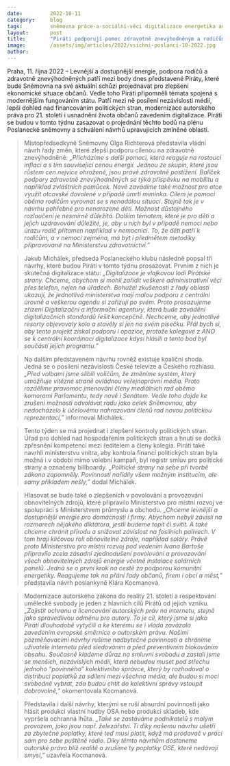 ```yaml
---
date:         2022-10-11
category:     blog
tags:         sněmovna práce-a-sociální-věci digitalizace energetika autorské-právo 
layout:       post
title:        "Piráti podporují pomoc zdravotně znevýhodněným a rodičům. Úřad kontrolující hospodaření stran musí začít fungovat"
image:        /assets/img/articles/2022/vsichni-poslanci-10-2022.jpg
author:       
---
```


Praha, 11. října 2022 – Levnější a dostupnější energie, podpora rodičů a zdravotně znevýhodněných patří mezi body dnes představené Piráty, které bude Sněmovna na své aktuální schůzi projednávat pro zlepšení ekonomické situace občanů. Vedle toho Piráti připomněli témata spojená s modernějším fungováním státu. Patří mezi ně posílení nezávislosti médií, lepší dohled nad financováním politických stran, modernizace autorského práva pro 21. století i usnadnění života občanů zavedením digitalizace. Piráti se budou v tomto týdnu zasazovat o projednání těchto bodů na plénu Poslanecké sněmovny a schválení návrhů upravujících zmíněné oblasti.

> Místopředsedkyně Sněmovny Olga Richterová představila vládní návrh řady změn, které zlepší podporu cílenou na zdravotně znevýhodněné: *„Přicházíme s další pomocí, která reaguje na rostoucí inflaci a s tím související cenou energií. Jednou ze skupin, které jsou růstem cen nejvíce ohrožené, jsou právě zdravotně postižení. Balíček podpory zdravotně znevýhodněných se týká příspěvku na mobilitu a například zvláštních pomůcek. Nově zavádíme také možnost pro otce využít otcovské dovolené v případě úmrtí miminka. Cílem je pomoci oběma rodičům vyrovnat se s nenadálou situací. Stejně tak je v návrhu pohřebné pro nenarozené děti. Možnost důstojného rozloučení je nesmírně důležitá. Dalším tématem, které je pro děti a jejich uzdravování důležité, je, aby u nich byl v případě nemoci nebo úrazu rodič přítomen například v nemocnici. To, že děti patří k rodičům, a v nemoci zejména, má být i předmětem metodiky připravované na Ministerstvu zdravotnictví.”*

> Jakub Michálek, předseda Poslaneckého klubu následně popsal tři návrhy, které budou Piráti v tomto týdnu prosazovat. Prvním z nich je skutečná digitalizace státu: *„Digitalizace je vlajkovou lodí Pirátské strany. Chceme, abychom si mohli zařídit veškeré administrativní věci přes telefon, nejen na úřadech. Bohužel zkušenosti z řady oblastí ukazují, že jednotlivá ministerstva mají malou podporu z centrální úrovně a veškerou agendu si zařizují po svém. Proto prosazujeme zřízení Digitalizační a informační agentury, která bude zavádění digitalizačních standardů řešit koncepčně. Nechceme, aby jednotlivé resorty objevovaly kolo a stavěly si jen na svém písečku. Přál bych si, aby tento projekt získal podporu i opozice, protože kolegové z ANO se k centrální koordinaci digitalizace kdysi hlásili a tento bod byl součástí jejich programu.”*

> Na dalším představeném návrhu rovněž existuje koaliční shoda. Jedná se o posílení nezávislosti České televize a Českého rozhlasu. *„Před volbami jsme slíbili voličům, že změníme systém, který umožňuje vítězné straně ovládnou veřejnoprávní média. Proto rozdělíme pravomoc jmenování členy mediálních rad oběma komorami Parlamentu, tedy nově i Senátem. Vedle toho dojde ke zrušení možnosti odvolávat radu jako celek Sněmovnou, aby nedocházelo k účelovému nahrazování členů rad novou politickou reprezentací,”* informoval Michálek.

> Tento týden se má projednat i zlepšení kontroly politických stran. Úřad pro dohled nad hospodařením politických stran a hnutí se dočká zpřesnění kompetencí mezi ředitelem a členy kolegia. Piráti také navrhli ministerstvu vnitra, aby kontrola financí politických stran byla možná i v období mimo volební kampaň, byl registr smluv pro politické strany a označeny billboardy. *„Politické strany na sebe při tvorbě zákona zapomněly. Povinnosti nařídily všem možným institucím, ale samy příkladem nešly,”* dodal Michálek.

> Hlasovat se bude také o zlepšeních v povolování a provozování obnovitelných zdrojů, které připravilo Ministerstvo pro místní rozvoj ve spolupráci s Ministerstvem průmyslu a obchodu. *„Chceme levnější a dostupnější energie pro domácnosti i firmy. Abychom nebyli závislí na rozmarech nějakého diktátora, jestli budeme topit či svítit. A také chceme chránit přírodu a snižovat závislost na fosilních palivech. V tom hrají klíčovou roli obnovitelné zdroje, například soláry. Právě proto Ministerstvo pro místní rozvoj pod vedením Ivana Bartoše připravilo zcela zásadní zjednodušení povolování a provozování všech obnovitelných zdrojů energie včetně instalace solárních panelů. Jedná se o první krok na cestě za podporou komunitní energetiky. Reagujeme tak na přání řady občanů, firem i obcí a měst,”* představila návrh poslankyně Klára Kocmanová.

> Modernizace autorského zákona do reality 21. století a respektování umělecké svobody je jeden z hlavních cílů Pirátů od jejich vzniku. *„Zajistit ochranu a licencování autorských práv na internetu, stejně jako spravedlivou odměnu pro autory. To je cíl, který jsme si jako Piráti dlouhodobě vytyčili a ke kterému se i vláda zavázala zavedením evropské směrnice o autorském právu. Našimi pozměňovacími návrhy rušíme nadbytečné povinnosti a chráníme uživatele internetu před sledováním a před preventivním blokováním obsahu.  Současně klademe důraz na smluvní svobodu a zastali jsme se menších, nezávislých médií, která nebudou muset pod střechu jednoho “povinného” kolektivního správce, který by rozhodoval o distribuci poplatků za sdílení mezi všechna média, ale budou si moci svobodně vybrat, zda budou chtít do kolektivní správy vstoupit dobrovolně,”* okomentovala Kocmanová.

> Představila i další návrhy, kterými se ruší absurdní povinnosti jako hlásit produkci vlastní hudby OSA nebo produkci skladeb, kde vypršela ochranná lhůta. *„Také se zastáváme podnikatelů s malým provozem, jako jsou např. železářství. Ti díky našemu návrhu ušetří za zbytečné poplatky, které teď musí platit, když má prodavač v práci sám pro sebe puštěné rádio. Díky těmto návrhům dostaneme autorské právo blíž realitě a zrušíme ty poplatky OSE, které nedávají smysl,”* uzavřela Kocmanová. 

